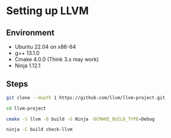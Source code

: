 # Setting up LLVM

## Environment
- Ubuntu 22.04 on x86-64
- g++ 13.1.0 
- Cmake 4.0.0 (Think 3.x may work)
- Ninja 1.12.1

## Steps

```bash
git clone --depth 1 https://github.com/llvm/llvm-project.git
```

```bash
cd llvm-project
```

```bash
cmake -S llvm -B build -G Ninja -DCMAKE_BUILD_TYPE=Debug
```

```bash
ninja -C build check-llvm
```

